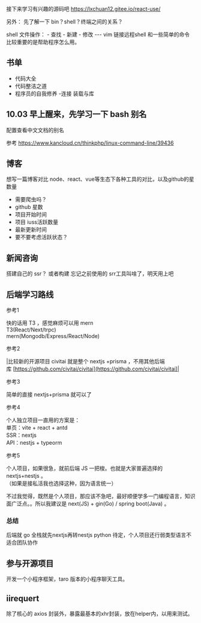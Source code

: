 接下来学习有兴趣的源码吧 
https://lxchuan12.gitee.io/react-use/

另外： 先了解一下 bin？shell？终端之间的关系？

shell 文件操作：
	- 查找
	- 新建
	- 修改 --- vim
链接远程shell
和一些简单的命令
比较重要的是帮助程序怎么用。


## 书单
- 代码大全
- 代码整洁之道
- 程序员的自我修养 -连接 装载与库


## 10.03 早上醒来，先学习一下 bash 别名
配置查看中文文档的别名

参考
https://www.kancloud.cn/thinkphp/linux-command-line/39436


## 博客

想写一篇博客对比 node、react、vue等生态下各种工具的对比，以及github的星数量
- 需要爬虫吗？
- github 星数
- 项目开始时间
- 项目 iuss活跃数量
- 最新更新时间
- 要不要考虑活跃状态？


## 新闻咨询

搭建自己的 ssr？
或者构建
忘记之前使用的 srr工具叫啥了，明天用上吧


## 后端学习路线

参考1

快的话用 T3 ，感觉麻烦可以用 mern  
T3(React/Next/trpc)  
mern(Mongodb/Express/React/Node)

参考2 

|比较新的开源项目 civitai 就是整个 nextjs +prisma ，不用其他后端库 [https://github.com/civitai/civitai](https://github.com/civitai/civitai)|

参考3

简单的直接 nextjs+prisma 就可以了

参考4

个人独立项目一直用的方案是：  
单页：vite + react + antd  
SSR：nextjs  
API：nestjs + typeorm

参考5

个人项目，如果很急，就前后端 JS 一把梭。也就是大家普遍选择的 nextjs+nestjs 。  
（如果是接私活我也选择这种，因为语言统一）  
  
不过我觉得，既然是个人项目，那应该不急吧，最好顺便学多一门编程语言，知识面广泛点。。所以我建议是 next(JS) + gin(Go) / spring boot(Java) 。


### 总结
后端就 go
全栈就先nextjs再转nestjs
python 待定，个人项目还行弱类型语言不适合团队协作


## 参与开源项目

开发一个小程序框架，taro 版本的小程序聊天工具。


## iirequert

除了核心的 axios 封装外，暴露最基本的xhr封装，放在helper内，以用来测试。